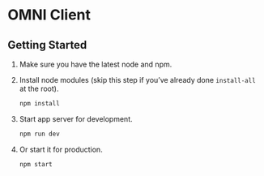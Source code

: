 # OMNI Client

## Getting Started

1. Make sure you have the latest node and npm.

1. Install node modules (skip this step if you’ve already done `install-all` at the root).

   ```sh
   npm install
   ```

1. Start app server for development.

	 ```sh
   npm run dev
   ```

1. Or start it for production.

	 ```sh
   npm start
   ```
